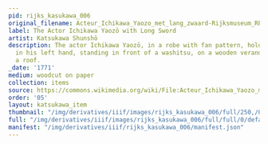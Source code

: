 ```yaml
---
pid: rijks_kasukawa_006
original_filename: Acteur_Ichikawa_Yaozo_met_lang_zwaard-Rijksmuseum_RP-P-1956-651
label: The Actor Ichikawa Yaozō with Long Sword
artist: Katsukawa Shunshō
description: The actor Ichikawa Yaozō, in a robe with fan pattern, holding a sword
  in his left hand, standing in front of a washitsu, on a wooden verandaunderneath
  a roof.
_date: '1771'
medium: woodcut on paper
collection: items
source: https://commons.wikimedia.org/wiki/File:Acteur_Ichikawa_Yaozo_met_lang_zwaard-Rijksmuseum_RP-P-1956-651.jpeg
order: '05'
layout: katsukawa_item
thumbnail: "/img/derivatives/iiif/images/rijks_kasukawa_006/full/250,/0/default.jpg"
full: "/img/derivatives/iiif/images/rijks_kasukawa_006/full/full/0/default.jpg"
manifest: "/img/derivatives/iiif/rijks_kasukawa_006/manifest.json"
---
```

